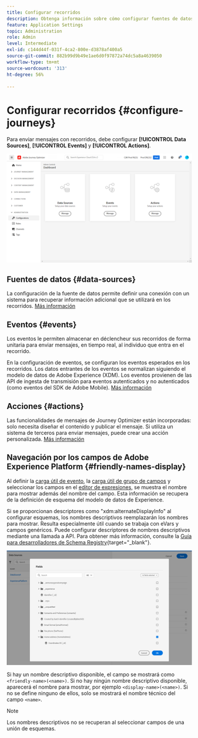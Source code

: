```yaml
---
title: Configurar recorridos
description: Obtenga información sobre cómo configurar fuentes de datos, eventos y acciones.
feature: Application Settings
topic: Administration
role: Admin
level: Intermediate
exl-id: c144d44f-031f-4ca2-800e-d3878af400a5
source-git-commit: 882b99d9b49e1ae6d0f97872a74dc5a8a4639050
workflow-type: tm+mt
source-wordcount: '313'
ht-degree: 56%

---
```


# Configurar recorridos {#configure-journeys}

Para enviar mensajes con recorridos, debe configurar **[!UICONTROL Data Sources]**, **[!UICONTROL Events]** y **[!UICONTROL Actions]**.

![](assets/admin-menu.png)

## Fuentes de datos {#data-sources}

La configuración de la fuente de datos permite definir una conexión con un sistema para recuperar información adicional que se utilizará en los recorridos. [Más información](../../using/datasource/about-data-sources.md)

## Eventos {#events}

Los eventos le permiten almacenar en déclencheur sus recorridos de forma unitaria para enviar mensajes, en tiempo real, al individuo que entra en el recorrido.

En la configuración de eventos, se configuran los eventos esperados en los recorridos. Los datos entrantes de los eventos se normalizan siguiendo el modelo de datos de Adobe Experience (XDM). Los eventos provienen de las API de ingesta de transmisión para eventos autenticados y no autenticados (como eventos del SDK de Adobe Mobile). [Más información](../../using/event/about-events.md)

## Acciones {#actions}

Las funcionalidades de mensajes de Journey Optimizer están incorporadas: solo necesita diseñar el contenido y publicar el mensaje. Si utiliza un sistema de terceros para enviar mensajes, puede crear una acción personalizada. [Más información](../../using/action/action.md)

## Navegación por los campos de Adobe Experience Platform {#friendly-names-display}

Al definir la [carga útil de evento](../event/about-creating.md#define-the-payload-fields), la [carga útil de grupo de campos](../datasource/configure-data-sources.md#define-field-groups) y seleccionar los campos en el [editor de expresiones](../building-journeys/expression/expressionadvanced.md), se muestra el nombre para mostrar además del nombre del campo. Esta información se recupera de la definición de esquema del modelo de datos de Experience.

Si se proporcionan descriptores como &quot;xdm:alternateDisplayInfo&quot; al configurar esquemas, los nombres descriptivos reemplazarán los nombres para mostrar. Resulta especialmente útil cuando se trabaja con eVars y campos genéricos. Puede configurar descriptores de nombres descriptivos mediante una llamada a API. Para obtener más información, consulte la [Guía para desarrolladores de Schema Registry](https://experienceleague.adobe.com/docs/experience-platform/xdm/api/getting-started.html?lang=es){target=&quot;_blank&quot;}.

![](assets/xdm-from-descriptors.png)

Si hay un nombre descriptivo disponible, el campo se mostrará como `<friendly-name>(<name>)`. Si no hay ningún nombre descriptivo disponible, aparecerá el nombre para mostrar, por ejemplo `<display-name>(<name>)`. Si no se define ninguno de ellos, solo se mostrará el nombre técnico del campo `<name>`.

>[!NOTE]
>
>Los nombres descriptivos no se recuperan al seleccionar campos de una unión de esquemas.

